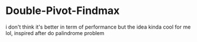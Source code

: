 # Double-Pivot-Findmax
i don't think it's better in term of performance but the idea kinda cool for me lol,
inspired after do palindrome problem
